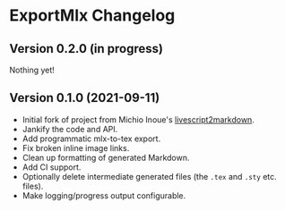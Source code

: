 ExportMlx Changelog
================================

Version 0.2.0 (in progress)
------------------------------

Nothing yet!

Version 0.1.0 (2021-09-11)
------------------------------

* Initial fork of project from Michio Inoue's [livescript2markdown](https://github.com/minoue-xx/livescript2markdown).
* Jankify the code and API.
* Add programmatic mlx-to-tex export.
* Fix broken inline image links.
* Clean up formatting of generated Markdown.
* Add CI support.
* Optionally delete intermediate generated files (the `.tex` and `.sty` etc. files).
* Make logging/progress output configurable.
